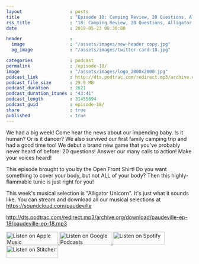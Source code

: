 ```yaml
---
layout                  : posts
title                   : "Episode 18: Camping Review, 20 Questions, Alligator Unicorn"
rss_title               : "18: Camping Review, 20 Questions, Alligator Unicorn"
date                    : 2019-05-23 08:30:00

header                  : 
  image                 : "/assets/images/new-header copy.jpg"
  og_image              : "/assets/images/twitter-card-18.jpg"

categories              : podcast
permalink               : /episode-18/
image                   : "/assets/images/logo_2000x2000.jpg"
podcast_link            : http://dts.podtrac.com/redirect.mp3/archive.org/download/paudeville-ep-18/paudeville-ep-18.mp3
podcast_file_size       : 29.9 MB
podcast_duration        : 2621
podcast_duration_itunes : "43:41"
podcast_length          : 31455694
podcast_guid            : episode-18/
share                   : true
published               : true 
---
```

We had a big week! Come hear the news about our impending baby. Is it human? Or is it dancer?
We also survived our first family camping trip and had a good time too!
We debut a brand new game that you've probably never heard of before: 20 questions!
Answer our many calls to action! Make your voices heard!

This episode brought to you by the Open Front Shirt! Do you want something to cover your body, but not ALL of your body? Then this highly-flammable tunic is just right for you!

This week's musical selection is "Alligator Unicorn". It's just what it sounds like. You can stream and download all our musical selections at <a href="https://soundcloud.com/paudeville">https://soundcloud.com/paudeville</a>

http://dts.podtrac.com/redirect.mp3/archive.org/download/paudeville-ep-18/paudeville-ep-18.mp3

<a href="https://itunes.apple.com/us/podcast/paudeville/id1450915591">
	<img src='{{ site.url }}{{ site.baseurl }}/assets/images/US_UK_Apple_Podcasts_Listen_Badge_RGB_140x34.png' width='140px' height='34' alt='Listen on Apple Music'/>
</a>
<a href="https://play.google.com/music/m/Igre2ostm2ltqiq4sabzzrl5jcy?t=Paudeville">
	<img src='{{ site.url }}{{ site.baseurl }}/assets/images/google_podcasts_badge_140x34.png' width='140px' height='34' alt='Listen on Google Podcasts'/>
</a>
<a href="https://open.spotify.com/show/4q5RNUUtU4XFqsymP7dcTw">
	<img src='{{ site.url }}{{ site.baseurl }}/assets/images/Spotify_Listen_Badge_RGB_140x34.png' width='140px' height='34' alt='Listen on Spotify'/>
</a>
<a href="https://www.stitcher.com/s?fid=363388&refid=stpr">
	<img src='{{ site.url }}{{ site.baseurl }}/assets/images/Stitcher_Listen_Badge_Color_Dark_BG_140x34.png' width='140px' height='34' alt='Listen on Stitcher'/>
</a>
